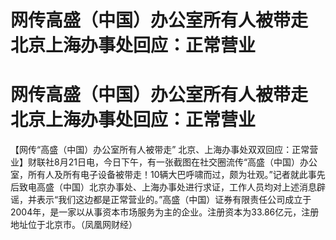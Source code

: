 # 网传高盛（中国）办公室所有人被带走 北京上海办事处回应：正常营业

# 网传高盛（中国）办公室所有人被带走 北京上海办事处回应：正常营业

【网传“高盛（中国）办公室所有人被带走”
北京、上海办事处双双回应：正常营业】财联社8月21日电，今日下午，有一张截图在社交圈流传“高盛（中国）办公室，所有人及所有电子设备被带走！10辆大巴呼啸而过，颇为壮观。”记者就此事先后致电高盛（中国）北京办事处、上海办事处进行求证，工作人员均对上述消息辟谣，并表示“我们这边都是正常营业的。”高盛（中国）证券有限责任公司成立于2004年，是一家以从事资本市场服务为主的企业。注册资本为33.86亿元，注册地址位于北京市。（凤凰网财经）

